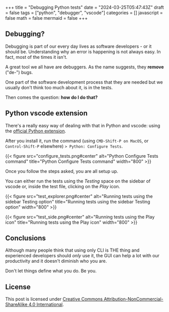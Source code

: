 +++
title = "Debugging Python tests"
date = "2024-03-25T05:47:43Z"
draft = false
tags = ["python", "debugger", "vscode"]
categories = []
javascript = false
math = false
mermaid = false
+++

## Debugging?

Debugging is part of our every day lives as software developers - or it should be. Understanding why an error is happening is not always easy. In fact, most of the times it isn't.

A great tool we all have are debuggers. As the name suggests, they __remove__ ("de-") bugs.

One part of the software development process that they are needed but we usually don't think too much about it, is in the tests.

Then comes the question: __how do I do that?__

## Python vscode extension

There's a really easy way of dealing with that in Python and vscode: using the [official Python extension](https://marketplace.visualstudio.com/items?itemName=ms-python.python).

After you install it, run the command (using `CMD-Shift-P on MacOS`, or `Control-Shift-P` elsewhere) `> Python: Configure Tests`.

{{< figure src="configure_tests.png#center" alt="Python Configure Tests command" title="Python Configure Tests command" width="800" >}}

Once you follow the steps asked, you are all setup up.

You can either run the tests using the *Testing* space on the sidebar of vscode or, inside the test file, clicking on the *Play* icon.

{{< figure src="test_explorer.png#center" alt="Running tests using the sidebar Testing option" title="Running tests using the sidebar Testing option" width="800" >}}

{{< figure src="test_side.png#center" alt="Running tests using the Play icon" title="Running tests using the Play icon" width="800" >}}

## Conclusions

Although many people think that using only CLI is THE thing and experienced developers should *only* use it, the GUI can help a lot with our productivity and it doesn't diminish who you are.

Don't let things define what you do. Be you.

## License

This post is licensed under [Creative Commons Attribution-NonCommercial-ShareAlike 4.0 International][cc-by-nc-sa].

[cc-by-nc-sa]: http://creativecommons.org/licenses/by-nc-sa/4.0/

